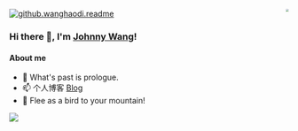 <p>
  <a href="https://count.getloli.com/">
    <img src="https://count.getloli.com/get/@github.wanghaodi.readme?theme=rule34" alt="github.wanghaodi.readme" />
  </a>
  <a href="">
    <img align="right" src="https://github-readme-stats.vercel.app/api?username=wanghaodi&theme=vue&show_icons=true&count_private=true&hide_title=true" style="zoom:30%;" />
  </a>
</p>

### Hi there 👋, I'm [Johnny Wang](https://github.com/wanghaodi)!

#### About me

- &#x1F52D; What's past is prologue.
- &#x1F4EB; 个人博客 [Blog](https://whdi.top)
- &#x1F914; Flee as a bird to your mountain!

<img align="center" src="https://github-readme-stats.vercel.app/api/top-langs/?username=wanghaodi&layout=compact&theme=vue"/>

<!--
#### Platforms&tools

[![](https://img.shields.io/badge/-Ubuntu%2020.04%20LTS-E95420?style=flat-square&logo=Ubuntu&logoColor=white)](https://ubuntu.com/)
[![](https://img.shields.io/badge/-Visual%20Studio%20Code-blue?style=flat-square&logo=visual-studio-code&logoColor=white)](https://code.visualstudio.com/)
[![](https://img.shields.io/badge/-PyCharm-000000?style=flat-square&logo=pycharm&logoColor=white)](https://www.jetbrains.com/pycharm/)

[![](https://img.shields.io/badge/-HTML5-e34f26?style=flat-square&logo=html5&logoColor=white)](https://html.spec.whatwg.org/)
[![](https://img.shields.io/badge/-CSS3-1572b6?style=flat-square&logo=css3&logoColor=white)](https://www.w3.org/Style/CSS/)
[![](https://img.shields.io/badge/-JavaScript-f7e018?style=flat-square&logo=javascript&logoColor=white)](https://www.ecma-international.org/)
[![](https://img.shields.io/badge/-Node.js-43853d?style=flat-square&logo=node.js&logoColor=white)](https://nodejs.org/)
[![](https://img.shields.io/badge/-NPM-cb3837?style=flat-square&logo=npm&logoColor=white)](https://npmjs.com/)
[![](https://img.shields.io/badge/-Vue.js-4fc08d?style=flat-square&logo=vue.js&logoColor=white)](https://vuejs.org/)
[![](https://img.shields.io/badge/-Python-yellow?style=flat-square&logo=python&logoColor=white)](https://www.python.org/)
[![](https://img.shields.io/badge/-Miniconda-42B029?style=flat-square&logo=anaconda&logoColor=white)](https://conda.io/)
[![](https://img.shields.io/badge/-Golang-00add8?style=flat-square&logo=go&logoColor=white)](https://golang.org/)
[![](https://img.shields.io/badge/-Docker-2496ed?style=flat-square&logo=docker&logoColor=white)](https://www.docker.com/)
[![](https://img.shields.io/badge/-MariaDB-003545?style=flat-square&logo=mariadb&logoColor=white)](https://mariadb.com/)
[![](https://img.shields.io/badge/-Redis-dc382d?style=flat-square&logo=redis&logoColor=white)](https://redis.io/)
[![](https://img.shields.io/badge/-Nginx-269539?style=flat-square&logo=nginx&logoColor=white)](https://nginx.org/)
[![](https://img.shields.io/badge/-Git-f05032?style=flat-square&logo=git&logoColor=white)](https://git-scm.com/)
[![](https://img.shields.io/badge/-Linux-fcc624?style=flat-square&logo=linux&logoColor=white)](https://www.linuxfoundation.org/)
[![](https://img.shields.io/badge/-Raspberry%20Pi-C51A4A?style=flat-square&logo=raspberrypi&logoColor=white)](https://www.raspberrypi.org/)
[![](https://img.shields.io/badge/-PyTorch-ee4c2c?style=flat-square&logo=pytorch&logoColor=white)](https://pytorch.org/)
[![](https://img.shields.io/badge/-Jupyter-f37626?style=flat-square&logo=jupyter&logoColor=white)](https://jupyter.org/)
[![](https://img.shields.io/badge/-R-276dc3?style=flat-square&logo=R&logoColor=white)](https://www.r-project.org/)
[![](https://img.shields.io/badge/-LaTex-008080?style=flat-square&logo=latex&logoColor=white)](https://www.latex-project.org/)
[![](https://img.shields.io/badge/-CloudFlare-f38020?style=flat-square&logo=cloudflare&logoColor=white)](https://www.cloudflare.com/)
-->

